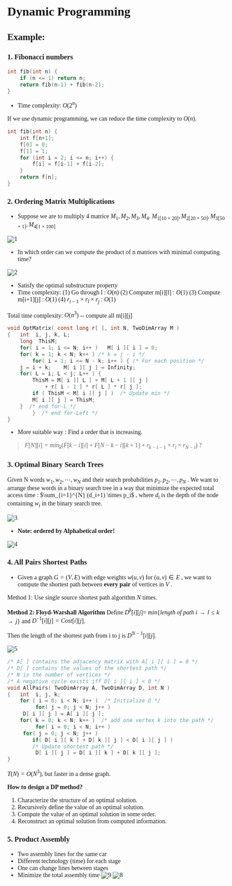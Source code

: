 <font face = "Times New Roman">

# Dynamic Programming

## Example:
### 1. Fibonacci numbers

```C
int fib(int n) {
    if (n <= 1) return n;
    return fib(n-1) + fib(n-2);
}
```

* Time complexity: $O(2^n)$

If we use dynamic programming, we can reduce the time complexity to $O(n)$.
```C
int fib(int n) {
    int f[n+1];
    f[0] = 0;
    f[1] = 1;
    for (int i = 2; i <= n; i++) {
        f[i] = f[i-1] + f[i-2];
    }
    return f[n];
}
```
### 2. Ordering Matrix Multiplications
* Suppose we are to multiply 4 matrice $M_1, M_2, M_3, M_4$.
  $M_{1[10\times20]}, M_{2[20\times 50]}, M_{3[50\times 1]}, M_{4[1\times100]}$

![1](1.png)
*  In which order can we compute the product of n matrices with minimal computing time?

![2](2.png)

* Satisfy the optimal substructure property
* Time complexity: 
  (1) Go through l : $O(n)$
  (2) Computer m[i][l] : $O(1)$
  (3) Compute m[i+1][j] : $O(1)$
  (4) $r_{i-1} \times r_l \times r_j$ : $O(1)$

Total time complexity: $O(n^3)$ -- compute all m[i][j]

```C
void OptMatrix( const long r[ ], int N, TwoDimArray M ) 
{   int  i, j, k, L; 
    long  ThisM; 
    for( i = 1; i <= N; i++ )   M[ i ][ i ] = 0; 
    for( k = 1; k < N; k++ ) /* k = j - i */ 
        for( i = 1; i <= N - k; i++ ) { /* For each position */ 
	j = i + k;    M[ i ][ j ] = Infinity; 
	for( L = i; L < j; L++ ) { 
	    ThisM = M[ i ][ L ] + M[ L + 1 ][ j ] 
		    + r[ i - 1 ] * r[ L ] * r[ j ]; 
	    if ( ThisM < M[ i ][ j ] )  /* Update min */ 
		M[ i ][ j ] = ThisM; 
	}  /* end for-L */
        }  /* end for-Left */
}
```

* More suitable way : Find a order that is increasing.
> $F[N][i] = min_{k}(F[k-i][i]+F[N-k-i][k+1]+r_{k-i-1} \times r_i \times r_{N-i})$ ?


### 3. Optimal Binary Search Trees
Given  N  words  $w_1, w_2, \cdots, w_N$  and their search probabilities  $p_1, p_2, \cdots, p_N$ .  We want to arrange these words in a binary search tree in a way that minimize the expected total access time : $\sum_{i=1}^{N} (d_i+1) \times p_i$ , where  $d_i$  is the depth of the node containing  $w_i$  in the binary search tree.

![3](3.png)

* **Note: ordered by Alphabetical order!**

![4](4.png)

### 4. All Pairs Shortest Paths
* Given a graph  $G = (V, E)$  with edge weights  $w(u, v)$  for  $(u, v) \in E$ , we want to compute the shortest path between **every pair** of vertices in  $V$ .

Method 1: Use single source shortest path algorithm  $N$  times.

**Method 2: Floyd-Warshall Algorithm**
Define  $D^k[i][j]$= $min\{ length\ of\ path\ i \to {l \le k }\to j\}$ and $D^{-1}[ i ] [ j ] = Cost [ i ] [ j ]$. 

Then the length of the shortest path from i to j  is $D^{N-1}[ i ] [ j ]$.

![5](5.png)

```C
/* A[ ] contains the adjacency matrix with A[ i ][ i ] = 0 */ 
/* D[ ] contains the values of the shortest path */ 
/* N is the number of vertices */ 
/* A negative cycle exists iff D[ i ][ i ] < 0 */ 
void AllPairs( TwoDimArray A, TwoDimArray D, int N ) 
{   int  i, j, k; 
    for ( i = 0; i < N; i++ )  /* Initialize D */ 
         for( j = 0; j < N; j++ )
	 D[ i ][ j ] = A[ i ][ j ]; 
    for( k = 0; k < N; k++ )  /* add one vertex k into the path */
         for( i = 0; i < N; i++ ) 
	 for( j = 0; j < N; j++ ) 
	    if( D[ i ][ k ] + D[ k ][ j ] < D[ i ][ j ] ) 
		/* Update shortest path */ 
		 D[ i ][ j ] = D[ i ][ k ] + D[ k ][ j ]; 
}
```

$T(N) = O(N^3)$, but faster in a dense graph.

**How to design a DP method?**
1. Characterize the structure of an optimal solution.
2. Recursively define the value of an optimal solution.
3. Compute the value of an optimal solution in some order.
4. Reconstruct an optimal solution from computed information.

### 5. Product Assembly

* Two assembly lines for the same car
* Different technology (time) for each stage
* One can change lines between stages
* Minimize the total assembly time
  ![9](9.png)
  ![8](8.png)

</font>
